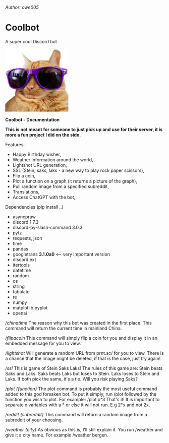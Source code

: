 *Author: owe005*

# Coolbot
A super cool Discord bot

<img src="Coolbot.png" width="200" height="200" />

**Coolbot -  Documentation**

**This is not meant for someone to just pick up and use for their server, it is more a fun project I did on the side.**

Features:
- Happy Birthday wisher,
- Weather information around the world,
- Lightshot URL generation,
- SSL (Stein, saks, laks - a new way to play rock paper scissors),
- Flip a coin,
- Plot a function on a graph (it returns a picture of the graph),
- Pull random image from a specified subreddit,
- Translations,
- Access ChatGPT with the bot,

Dependencies (pip install ..)
- asyncpraw
- discord 1.7.3
- discord-py-slash-command 3.0.3
- pytz
- requests, json
- time
- pandas
- googletrans **3.1.0a0** <-- very important version
- discord.ext
- itertools
- datetime
- random
- os
- string
- tabulate
- re
- numpy
- matplotlib.pyplot
- openai

_/chinatime_
The reason why this bot was created in the first place. This command will return the current time in mainland China.

_/flipacoin_
This command will simply flip a coin for you and display it in an embedded message for you to view.

_/lightshot_
Will generate a random URL from prnt.sc/ for you to view. There is a chance that the image might be deleted, if that is the case, just try again!

_/ssl_
This is game of Stein Saks Laks! The rules of this game are: Stein beats Saks and Laks. Saks beats Laks but loses to Stein. Laks loses to Stein and Laks. If both pick the same, it's a tie. Will you risk playing Saks?

_/plot {function}_
The plot command is probably the most useful command added to this god forsaken bot. To put it simply, run /plot followed by the function you wish to plot. For example: /plot x^3 That's it! It is important to separate x variables with a * or else it will not run. E.g 2*x and not 2x.

_/reddit {subreddit}_ 
This command will return a random image from a subreddit of your choosing.

_/weather {city}_
As obvious as this is, I'll still explain it. You run /weather and give it a city name. For example /weather bergen.
